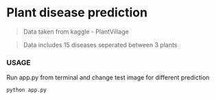 # Plant disease prediction

> Data taken from kaggle - PlantVillage

> Data includes 15 diseases seperated between 3 plants

### USAGE
Run app.py from terminal and change test image for different prediction

```
python app.py
```